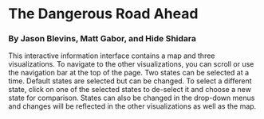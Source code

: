 # The Dangerous Road Ahead
### By Jason Blevins, Matt Gabor, and Hide Shidara

This interactive information interface contains a map and three visualizations. To navigate to the other visualizations, you can scroll or use the navigation bar at the top of the page. Two states can be selected at a time. Default states are selected but can be changed. To select a different state, click on one of the selected states to de-select it and choose a new state for comparison. States can also be changed in the drop-down menus and changes will be reflected in the other visualizations as well as the map.
